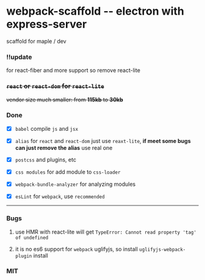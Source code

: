 # webpack-scaffold -- electron with express-server

scaffold for maple / dev

### !!update

for react-fiber and more support so remove react-lite

### ~~`react` or `react-dom` for `react-lite`~~

~~vendor size much smaller: from **115kb** to **30kb**~~

### Done

- [x] `babel` compile `js` and `jsx`

- [x] `alias` for `react` and `react-dom` just use `reaxt-lite`, **if meet some bugs can just remove the alias** use real one

- [x] `postcss` and plugins, etc

- [x] `css modules` for add module to `css-loader`

- [x] `webpack-bundle-analyzer` for analyzing modules

- [x] `esLint` for `webpack`, use `recommended`

---

### Bugs

1. use HMR with react-lite will get `TypeError: Cannot read property 'tag' of undefined`

1. it is no es6 support for `webpack` uglifyjs, so install `uglifyjs-webpack-plugin` install

### MIT
